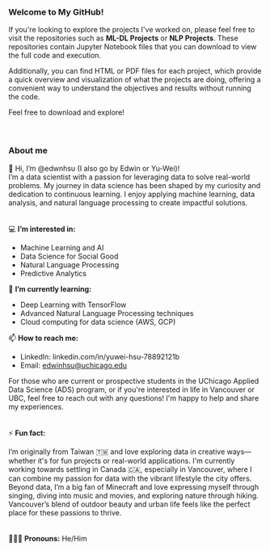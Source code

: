 ### Welcome to My GitHub!

If you're looking to explore the projects I've worked on, please feel free to visit the repositories such as **ML-DL Projects** or **NLP Projects**. These repositories contain Jupyter Notebook files that you can download to view the full code and execution.

Additionally, you can find HTML or PDF files for each project, which provide a quick overview and visualization of what the projects are doing, offering a convenient way to understand the objectives and results without running the code.

Feel free to download and explore!
<br>
<br>
<br>
### About me

👋 Hi, I’m @edwnhsu (I also go by Edwin or Yu-Wei)!
<br>
I’m a data scientist with a passion for leveraging data to solve real-world problems. My journey in data science has been shaped by my curiosity and dedication to continuous learning. I enjoy applying machine learning, data analysis, and natural language processing to create impactful solutions.
<br>
<br>
<br>
💻 **I’m interested in:**

* Machine Learning and AI
* Data Science for Social Good
* Natural Language Processing
* Predictive Analytics

🌱 **I’m currently learning:**

* Deep Learning with TensorFlow
* Advanced Natural Language Processing techniques
* Cloud computing for data science (AWS, GCP)

📫 **How to reach me:**

* LinkedIn: linkedin.com/in/yuwei-hsu-78892121b
* Email: edwinhsu@uchicago.edu

For those who are current or prospective students in the UChicago Applied Data Science (ADS) program, or if you're interested in life in Vancouver or UBC, feel free to reach out with any questions! I'm happy to help and share my experiences.
<br>
<br>
<br>
⚡ **Fun fact:**

I’m originally from Taiwan 🇹🇼 and love exploring data in creative ways—whether it's for fun projects or real-world applications. I'm currently working towards settling in Canada 🇨🇦, especially in Vancouver, where I can combine my passion for data with the vibrant lifestyle the city offers. Beyond data, I’m a big fan of Minecraft and love expressing myself through singing, diving into music and movies, and exploring nature through hiking. Vancouver’s blend of outdoor beauty and urban life feels like the perfect place for these passions to thrive.
<br>
<br>
<br>
🧑🏻‍💻 **Pronouns:** He/Him

<!---
edwnhsu/edwnhsu is a ✨ special ✨ repository because its `README.md` (this file) appears on your GitHub profile.
You can click the Preview link to take a look at your changes.
--->
